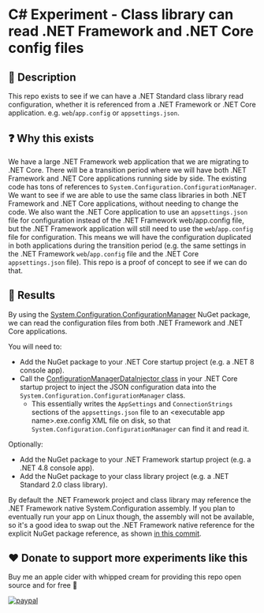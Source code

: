 # C# Experiment - Class library can read .NET Framework and .NET Core config files

## 💬 Description

This repo exists to see if we can have a .NET Standard class library read configuration, whether it is referenced from a .NET Framework or .NET Core application. e.g. `web`/`app.config` or `appsettings.json`.

## ❓ Why this exists

We have a large .NET Framework web application that we are migrating to .NET Core.
There will be a transition period where we will have both .NET Framework and .NET Core applications running side by side.
The existing code has tons of references to `System.Configuration.ConfigurationManager`.
We want to see if we are able to use the same class libraries in both .NET Framework and .NET Core applications, without needing to change the code.
We also want the .NET Core application to use an `appsettings.json` file for configuration instead of the .NET Framework web/app.config file, but the .NET Framework application will still need to use the `web`/`app.config` file for configuration.
This means we will have the configuration duplicated in both applications during the transition period (e.g. the same settings in the .NET Framework `web`/`app.config` file and the .NET Core `appsettings.json` file).
This repo is a proof of concept to see if we can do that.

## 📃 Results

By using the [System.Configuration.ConfigurationManager](https://www.nuget.org/packages/system.configuration.configurationmanager/) NuGet package, we can read the configuration files from both .NET Framework and .NET Core applications.

You will need to:

- Add the NuGet package to your .NET Core startup project (e.g. a .NET 8 console app).
- Call the [ConfigurationManagerDataInjector class](/src/Net8ConsoleApp/ConfigurationManagerDataInjector.cs) in your .NET Core startup project to inject the JSON configuration data into the `System.Configuration.ConfigurationManager` class.
  - This essentially writes the `AppSettings` and `ConnectionStrings` sections of the `appsettings.json` file to an \<executable app name\>.exe.config XML file on disk, so that `System.Configuration.ConfigurationManager` can find it and read it.

Optionally:

- Add the NuGet package to your .NET Framework startup project (e.g. a .NET 4.8 console app).
- Add the NuGet package to your class library project (e.g. a .NET Standard 2.0 class library).

By default the .NET Framework project and class library may reference the .NET Framework native System.Configuration assembly.
If you plan to eventually run your app on Linux though, the assembly will not be available, so it's a good idea to swap out the .NET Framework native reference for the explicit NuGet package reference, as shown [in this commit](https://github.com/deadlydog/CSharp.Experiment.ClassLibraryReadsBothDotNetFrameworkAndDotNetCoreConfiguration/commit/5875044801de71470cf3d6841aeedb36c92a4f1a).

## ❤️ Donate to support more experiments like this

Buy me an apple cider with whipped cream for providing this repo open source and for free 🙂

[![paypal](https://www.paypalobjects.com/en_US/i/btn/btn_donateCC_LG.gif)](https://www.paypal.me/deadlydogDan/5USD)

